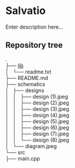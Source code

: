 # Salvatio
Enter description here...
## Repository tree
.  
├── [lib](/lib)  
│   └── readme.txt  
├── README.md  
├── schematics  
│   ├── designs  
│   │   ├── design (1).jpeg  
│   │   ├── design (2).jpeg  
│   │   ├── design (3).jpeg  
│   │   ├── design (4).jpeg  
│   │   ├── design (5).jpeg  
│   │   ├── design (6).jpeg  
│   │   ├── design (7).jpeg  
│   │   └── design (8).jpeg  
│   └── diagram.jpeg  
└── src  
    ├── main.cpp  
